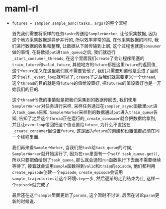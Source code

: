 # maml-rl

+ `futures = sampler.sample_asnc(tasks, args)`的整个流程

  首先我们需要将采样的任务`tasks`传送给`SamplerWorker`, 让他采集数据, 因为这个地方采集数据是异步并行的, 所以效率非常的高, 在他采集数据的同时, 我们进行数据的收集和整理, 让数据从下层传输到上层, 这个过程也就是`sonsumer`做的事情, 在将数据`put`进`task_queue`之后, 我们就运行`_start_consumer_threads`, 在这个里面我们`create`了会让程序阻塞的`train_future`和`valid_future`, 其他地方的`future`都是这里`future`的返回值, 这个`future`定义在这里我们就不需要管他了, 我们只需要知道他是丢进了当前这个`self._event_loop`就可以了, `create`了之后我们就需要定义一个`thread`, 这个`thread`的目的就是将`future`的值给设置好, 把`futures`的值设置好也是一开始我们的目的.
  
  这个`thread`他做的事情就是把我们采集到的数据传回去, 我们使用`SamplerWorker`对任务进行采样, 采样任务通过在`sampler_async`函数里`put`进入`task_queue`告知, `SamplerWorker`采样到的数据通过`put`进入`train_queue`告知, 告知了之后这个`thread`正在运行的`_create_consumer`就会把数据给拿到, 并且让`eventloop`带回把这个值设置给`future`, 为什么不直接在`_create_consumer`里设置`future`, 这是因为`future`的创建和设置值都必须在同一个线程里面.
  
  我们再来看`SamplerWorker`, 当我们把`task`给`task_queue`的时候, `SamplerWorker`就开始运行了, 因为在`run`里面有一个`self.task_queue.get()`, 所以只要把值给到了`task_queue`, 那么就会通知`run`函数执行下去而不需要继续等待了, 接着就会调用`sample`函数得到`valid`和`train`的`episode`, 他们都利用`create_episode`创建一个`episode`,  `create_episode`会调用`sample_trajectories`让这个环境`step`一步, 然后逐渐的走到结束为止, 这样一个`episode`就完成了.
  
  最后还在这个`sample`里面更新了`params`, 这个暂时不讨论, 后面在讨论`param`更新的时候说.
